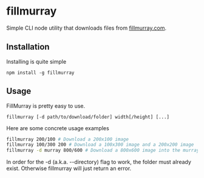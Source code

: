 fillmurray
===========

Simple CLI node utility that downloads files from [fillmurray.com](http://fillmurray.com).

Installation
------------

Installing is quite simple

```
npm install -g fillmurray
```

Usage
-----

FillMurray is pretty easy to use.

```
fillmurray [-d path/to/download/folder] width[/height] [...]
```

Here are some concrete usage examples

```bash
fillmurray 200/100 # Download a 200x100 image
fillmurray 100/300 200 # Download a 100x300 image and a 200x200 image
fillmurray -d murray 800/600 # Download a 800x600 image into the murray folder
```

In order for the -d (a.k.a. --directory) flag to work, the folder must already exist.
Otherwise fillmurray will just return an error.
